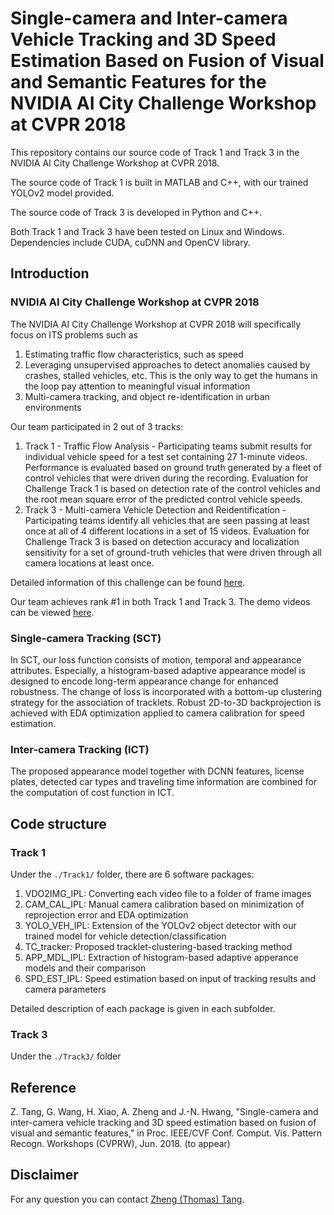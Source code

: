 # Single-camera and Inter-camera Vehicle Tracking and 3D Speed Estimation Based on Fusion of Visual and Semantic Features for the NVIDIA AI City Challenge Workshop at CVPR 2018

This repository contains our source code of Track 1 and Track 3 in the NVIDIA AI City Challenge Workshop at CVPR 2018.

The source code of Track 1 is built in MATLAB and C++, with our trained YOLOv2 model provided. 

The source code of Track 3 is developed in Python and C++. 

Both Track 1 and Track 3 have been tested on Linux and Windows. Dependencies include CUDA, cuDNN and OpenCV library.

## Introduction

### NVIDIA AI City Challenge Workshop at CVPR 2018

The NVIDIA AI City Challenge Workshop at CVPR 2018 will specifically focus on ITS problems such as

1. Estimating traffic flow characteristics, such as speed
2. Leveraging unsupervised approaches to detect anomalies caused by crashes, stalled vehicles, etc. This is the only way to get the humans in the loop pay attention to meaningful visual information
3. Multi-camera tracking, and object re-identification in urban environments

Our team participated in 2 out of 3 tracks: 

1. Track 1 - Traffic Flow Analysis - Participating teams submit results for individual vehicle speed for a test set containing 27 1-minute videos. Performance is evaluated based on ground truth generated by a fleet of control vehicles that were driven during the recording. Evaluation for Challenge Track 1 is based on detection rate of the control vehicles and the root mean square error of the predicted control vehicle speeds.
2. Track 3 - Multi-camera Vehicle Detection and Reidentification - Participating teams identify all vehicles that are seen passing at least once at all of 4 different locations in a set of 15 videos. Evaluation for Challenge Track 3 is based on detection accuracy and localization sensitivity for a set of ground-truth vehicles that were driven through all camera locations at least once.

Detailed information of this challenge can be found [here](https://www.aicitychallenge.org/).

Our team achieves rank #1 in both Track 1 and Track 3. The demo videos can be viewed [here](http://allison.ee.washington.edu/thomas/aicity18/). 

### Single-camera Tracking (SCT)

In SCT, our loss function consists of motion, temporal and appearance attributes. Especially, a histogram-based adaptive appearance model is designed to encode long-term appearance change for enhanced robustness. The change of loss is incorporated with a bottom-up clustering strategy for the association of tracklets. Robust 2D-to-3D backprojection is achieved with EDA optimization applied to camera calibration for speed estimation. 

### Inter-camera Tracking (ICT)

The proposed appearance model together with DCNN features, license plates, detected car types and traveling time information are combined for the computation of cost function in ICT. 

## Code structure

### Track 1

Under the `./Track1/` folder, there are 6 software packages:

1. VDO2IMG_IPL: Converting each video file to a folder of frame images
2. CAM_CAL_IPL: Manual camera calibration based on minimization of reprojection error and EDA optimization
3. YOLO_VEH_IPL: Extension of the YOLOv2 object detector with our trained model for vehicle detection/classification
4. TC_tracker: Proposed tracklet-clustering-based tracking method
5. APP_MDL_IPL: Extraction of histogram-based adaptive apperance models and their comparison
6. SPD_EST_IPL: Speed estimation based on input of tracking results and camera parameters

Detailed description of each package is given in each subfolder. 

### Track 3

Under the `./Track3/` folder

## Reference

Z. Tang, G. Wang, H. Xiao, A. Zheng and J.-N. Hwang, "Single-camera and inter-camera vehicle tracking and 3D speed estimation based on fusion of visual and semantic features," in Proc. IEEE/CVF Conf. Comput. Vis. Pattern Recogn. Workshops (CVPRW), Jun. 2018. (to appear)

## Disclaimer

For any question you can contact [Zheng (Thomas) Tang](https://github.com/zhengthomastang).